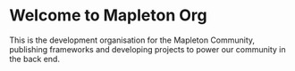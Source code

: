 # Welcome to Mapleton Org
This is the development organisation for the Mapleton Community, publishing frameworks and developing projects to power our community in the back end.
